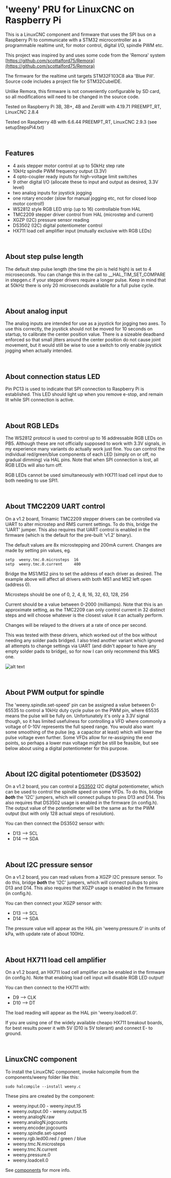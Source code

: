 # 'weeny' PRU for LinuxCNC on Raspberry Pi

This is a LinuxCNC component and firmware that uses the SPI bus on a Raspberry Pi to communicate with a STM32 microcontroller as a programmable realtime unit, for motor control, digital I/O, spindle PWM etc.

This project was inspired by and uses some code from the 'Remora' system [https://github.com/scottalford75/Remora](https://github.com/scottalford75/Remora)

The firmware for the realtime unit targets STM32F103C8 aka 'Blue Pill'. Source code includes a project file for STM32CubeIDE.

Unlike Remora, this firmware is not conveniently configurable by SD card, so all modifications will need to be changed in the source code.

Tested on Raspberry Pi 3B, 3B+, 4B and ZeroW with 4.19.71 PREEMPT_RT, LinuxCNC 2.8.4

Tested on Raspberry 4B with 6.6.44 PREEMPT_RT, LinuxCNC 2.9.3 (see setupStepsPi4.txt)

<br>

## Features

- 4 axis stepper motor control at up to 50kHz step rate
- 10kHz spindle PWM frequency output (3.3V)
- 4 opto-coupler ready inputs for high-voltage limit switches
- 9 other digital I/O (allocate these to input and output as desired, 3.3V level)
- two analog inputs for joystick jogging
- one rotary encoder (slow for manual jogging etc, not for closed loop motor control!)
- WS2812 style RGB LED strip (up to 16) controllable from HAL
- TMC2209 stepper driver control from HAL (microstep and current)
- XGZP (I2C) pressure sensor reading
- DS3502 (I2C) digital potentiometer control
- HX711 load cell amplifier input (mutually exclusive with RGB LEDs)


<br>

## About step pulse length

The default step pulse length (the time the pin is held high) is set to 4 microseconds. You can change this in the call to __HAL_TIM_SET_COMPARE in stepgen.c if your stepper drivers require a longer pulse. Keep in mind that at 50kHz there is only 20 microseconds available for a full pulse cycle.

<br>

## About analog input 

The analog inputs are intended for use as a joystick for jogging two axes. To use this correctly, the joystick should not be moved for 10 seconds on startup, to calibrate the center position value. There is a sizeable deadband enforced so that small jitters around the center position do not cause joint movement, but it would still be wise to use a switch to only enable joystick jogging when actually intended.

<br>

## About connection status LED

Pin PC13 is used to indicate that SPI connection to Raspberry Pi is established. This LED should light up when you remove e-stop, and remain lit while SPI connection is active.

<br>

## About RGB LEDs

The WS2812 protocol is used to control up to 16 addressable RGB LEDs on PB5. Although these are not officially supposed to work with 3.3V signals, in my experience many variants do actually work just fine. You can control the individual red/green/blue components of each LED (simply on or off, no gradual dimming) via HAL pins. Note that when SPI connection is lost, all RGB LEDs will also turn off.

RGB LEDs cannot be used simultaneously with HX711 load cell input due to both needing to use SPI1.

<br>

## About TMC2209 UART control

On a v1.2 board, Trinamic TMC2209 stepper drivers can be controlled via UART to alter microstep and RMS current settings. To do this, bridge the 'UART' jumper. This also requires that UART control is enabled in the firmware (which is the default for the pre-built 'v1.2' binary).

The default values are 8x microstepping and 200mA current. Changes are made by setting pin values, eg.

    setp  weeny.tmc.0.microsteps  16
    setp  weeny.tmc.0.current     400

Bridge the MS1/MS2 pins to set the address of each driver as desired. The example above will affect all drivers with both MS1 and MS2 left open (address 0).

Microsteps should be one of 0, 2, 4, 8, 16, 32, 63, 128, 256

Current should be a value between 0-2000 (milliamps). Note that this is an approximate setting, as the TMC2209 can only control current in 32 distinct steps and will choose whatever is the closest value it can actually perform.

Changes will be relayed to the drivers at a rate of once per second.

This was tested with these drivers, which worked out of the box without needing any solder pads bridged. I also tried another variant which ignored all attempts to change settings via UART (and didn't appear to have any empty solder pads to bridge), so for now I can only recommend this MKS one.

![alt text](https://www.iforce2d.net/tmp/mks.png)

<br>

## About PWM output for spindle

The 'weeny.spindle.set-speed' pin can be assigned a value between 0-65535 to control a 10kHz duty cycle pulse on the PWM pin, where 65535 means the pulse will be fully on. Unfortunately it's only a 3.3V signal though, so it has limited usefulness for controlling a VFD where commonly a voltage of 0-10V represents the full speed range. You would also want some smoothing of the pulse (eg. a capacitor at least) which will lower the pulse voltage even further. Some VFDs allow for re-assigning the end points, so perhaps a lower max voltage might be still be feasible, but see below about using a digital potentiometer for this purpose.

<br>

## About I2C digital potentiometer (DS3502)

On a v1.2 board, you can control a [DS3502](https://www.adafruit.com/product/4286) I2C digital potentiometer, which can be used to control the spindle speed on some VFDs. To do this, bridge ***both*** the 'I2C' jumpers, which will connect pullups to pins D13 and D14. This also requires that DS3502 usage is enabled in the firmware (in config.h). The output value of the potentiometer will be the same as for the PWM output (but with only 128 actual steps of resolution).

You can then connect the DS3502 sensor with:

 - D13 --> SCL
 - D14 --> SDA

<br>

## About I2C pressure sensor

On a v1.2 board, you can read values from a XGZP I2C pressure sensor. To do this, bridge ***both*** the 'I2C' jumpers, which will connect pullups to pins D13 and D14. This also requires that XGZP usage is enabled in the firmware (in config.h).

You can then connect your XGZP sensor with:

 - D13 --> SCL
 - D14 --> SDA

The pressure value will appear as the HAL pin 'weeny.pressure.0' in units of kPa, with update rate of about 100Hz.

<br>

## About HX711 load cell amplifier

On a v1.2 board, an HX711 load cell amplifier can be enabled in the firmware (in config.h). Note that enabling load cell input will disable RGB LED output!

You can then connect to the HX711 with:

 - D9 --> CLK
 - D10 --> DT

The load reading will appear as the HAL pin 'weeny.loadcell.0'.

If you are using one of the widely available cheapo HX711 breakout boards, for best results power it with 5V (D10 is 5V tolerant) and connect E- to ground.

<br>

## LinuxCNC component

To install the LinuxCNC component, invoke halcompile from the components/weeny folder like this:

`sudo halcompile --install weeny.c`

These pins are created by the component:

- weeny.input.00 - weeny.input.15
- weeny.output.00 - weeny.output.15
- weeny.analogN.raw
- weeny.analogN.jogcounts
- weeny.encoder.jogcounts
- weeny.spindle.set-speed
- weeny.rgb.led00.red / green / blue
- weeny.tmc.N.microsteps
- weeny.tmc.N.current
- weeny.pressure.0
- weeny.loadcell.0

See [components](components/README.md) for more info.

<br>



<br>
<br>
<br>
<br>
<br>

